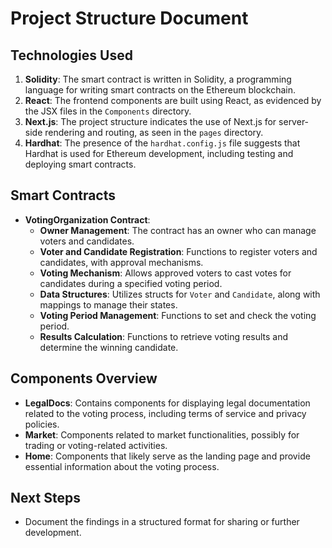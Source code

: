 # Project Structure Document

## Technologies Used
1. **Solidity**: The smart contract is written in Solidity, a programming language for writing smart contracts on the Ethereum blockchain.
2. **React**: The frontend components are built using React, as evidenced by the JSX files in the `Components` directory.
3. **Next.js**: The project structure indicates the use of Next.js for server-side rendering and routing, as seen in the `pages` directory.
4. **Hardhat**: The presence of the `hardhat.config.js` file suggests that Hardhat is used for Ethereum development, including testing and deploying smart contracts.

## Smart Contracts
- **VotingOrganization Contract**:
  - **Owner Management**: The contract has an owner who can manage voters and candidates.
  - **Voter and Candidate Registration**: Functions to register voters and candidates, with approval mechanisms.
  - **Voting Mechanism**: Allows approved voters to cast votes for candidates during a specified voting period.
  - **Data Structures**: Utilizes structs for `Voter` and `Candidate`, along with mappings to manage their states.
  - **Voting Period Management**: Functions to set and check the voting period.
  - **Results Calculation**: Functions to retrieve voting results and determine the winning candidate.

## Components Overview
- **LegalDocs**: Contains components for displaying legal documentation related to the voting process, including terms of service and privacy policies.
- **Market**: Components related to market functionalities, possibly for trading or voting-related activities.
- **Home**: Components that likely serve as the landing page and provide essential information about the voting process.

## Next Steps
- Document the findings in a structured format for sharing or further development.
